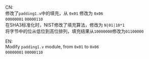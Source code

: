 CN:  
修改了`padding1.v`中的填充，从 `0x01`     修改为   `0x06`  
                            `00000001`          `00000110`  
在SHA3标准化时，NIST修改了填充算法，修改为   `N|01|10*1`  
将字节中的位从低位到高位排列，填充结果从`10000000`修改为`01100000`  
  
EN:  
Modify `padding1.v` module, from `0x01`    to       `0x06`  
                               `00000001`         `00000110`  
